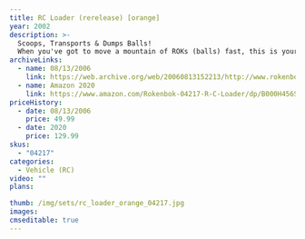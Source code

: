 ```yaml
---
title: RC Loader (rerelease) [orange]
year: 2002
description: >-
  Scoops, Transports & Dumps Balls!
  When you've got to move a mountain of ROKs (balls) fast, this is your workhorse. Scoop a bucket-load of ROKs and lift them in to the bed. When your bed's full, drive to your destination and then dump the load. Works ideally with the Motorized Conveyor and Power ROK-Lift. Having more than one of these on the job makes short work of any project. Requires a Start Set and three AA batteries (not included).
archiveLinks:
  - name: 08/13/2006
    link: https://web.archive.org/web/20060813152213/http://www.rokenbok.com/catalog/pd_rcv_04217.html
  - name: Amazon 2020
    link: https://www.amazon.com/Rokenbok-04217-R-C-Loader/dp/B000H456SA
priceHistory:
  - date: 08/13/2006
    price: 49.99
  - date: 2020
    price: 129.99
skus:
  - "04217"
categories: 
  - Vehicle (RC)
video: ""
plans:

thumb: /img/sets/rc_loader_orange_04217.jpg
images:
cmseditable: true
---
```

